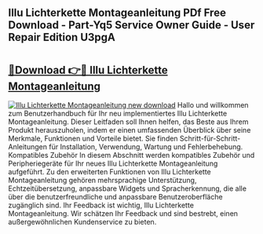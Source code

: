 ## Illu Lichterkette Montageanleitung PDf Free Download - Part-Yq5 Service Owner Guide - User Repair Edition U3pgA

# <h2><a href="http://df6qd5q.blite.top/?on=Illu+Lichterkette+Montageanleitung">🔗Download 👉🔴 Illu Lichterkette Montageanleitung</a></h2>

[![Illu Lichterkette Montageanleitung new download](https://i.imgur.com/lujVjoI.png)](http://df6qd5q.blite.top/?on=Illu+Lichterkette+Montageanleitung)
Hallo und willkommen zum Benutzerhandbuch für Ihr neu implementiertes Illu Lichterkette Montageanleitung. Dieser Leitfaden soll Ihnen helfen, das Beste aus Ihrem Produkt herauszuholen, indem er einen umfassenden Überblick über seine Merkmale, Funktionen und Vorteile bietet. Sie finden Schritt-für-Schritt-Anleitungen für Installation, Verwendung, Wartung und Fehlerbehebung. Kompatibles Zubehör In diesem Abschnitt werden kompatibles Zubehör und Peripheriegeräte für Ihr neues Illu Lichterkette Montageanleitung aufgeführt. Zu den erweiterten Funktionen von Illu Lichterkette Montageanleitung gehören mehrsprachige Unterstützung, Echtzeitübersetzung, anpassbare Widgets und Spracherkennung, die alle über die benutzerfreundliche und anpassbare Benutzeroberfläche zugänglich sind. Ihr Feedback ist wichtig, Illu Lichterkette Montageanleitung. Wir schätzen Ihr Feedback und sind bestrebt, einen außergewöhnlichen Kundenservice zu bieten.
